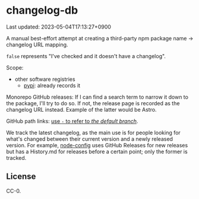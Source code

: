 # changelog-db

Last updated: 2023-05-04T17:13:27+0900

A manual best-effort attempt at creating a third-party npm package name → changelog URL mapping.

`false` represents "I've checked and it doesn't have a changelog".

Scope:

- other software registries
  - [pypi](https://pypi.org/): already records it

Monorepo GitHub releases: If I can find a search term to narrow it down to the package, I'll try to do so. If not, the release page is recorded as the changelog URL instead. Example of the latter would be Astro.

GitHub path links: [use `-` to refer to *the default branch*](https://stackoverflow.com/questions/64726262/is-there-a-stable-url-to-always-get-the-default-branch-in-github).

We track the latest changelog, as the main use is for people looking for what's changed between their current version and a newly released version. For example, [node-config](https://github.com/node-config/node-config) uses GitHub Releases for new releases but has a History.md for releases before a certain point; only the former is tracked.

## License

CC-0.
